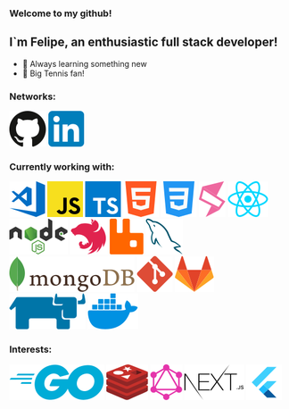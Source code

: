 ### Welcome to my github!

## I`m Felipe, an enthusiastic full stack developer!

- 🚀 Always learning something new
- 🎾 Big Tennis fan!

### Networks:

<a href="https://github.com/felcastro" title="felcastro | GitHub" target="_blank"><img src="assets/github.svg" /></a>
<a href="https://linkedin.com/in/fpocastro" title="fpocastro | LinkedIn" target="_blank"><img src="assets/linkedin.svg" /></a>

### Currently working with:

<a href="https://code.visualstudio.com" title="VSCode" target="_blank"><img src="assets/vscode.svg" /></a>
<a href="https://www.javascript.com" title="JavaScript" target="_blank"><img src="assets/javascript.svg" /></a>
<a href="https://www.typescriptlang.org" title="TypeScript" target="_blank"><img src="assets/typescript.svg" /></a>
<a href="https://developer.mozilla.org/docs/Web/HTML" title="HTML5" target="_blank"><img src="assets/html5.svg" /></a>
<a href="https://developer.mozilla.org/docs/Web/CSS" title="CSS3" target="_blank"><img src="assets/css3.svg" /></a>
<a href="https://single-spa.js.org" title="single-spa" target="_blank"><img src="assets/singlespa.svg" /></a>
<a href="https://reactjs.org" title="React" target="_blank"><img src="assets/react.svg" /></a>
<a href="https://nodejs.org/en/" title="Node.js" target="_blank"><img src="assets/nodejs.svg" /></a>
<a href="https://nestjs.com" title="NestJS" target="_blank"><img src="assets/nestjs.svg" /></a>
<a href="https://www.rabbitmq.com" title="RabbitMQ" target="_blank"><img src="assets/rabbitmq.svg" /></a>
<a href="https://www.mysql.com" title="MySQL" target="_blank"><img src="assets/mysql.svg" /></a>
<a href="https://www.mongodb.com" title="mongoDB" target="_blank"><img src="assets/mongodb.svg" /></a>
<a href="https://git-scm.com" title="Git" target="_blank"><img src="assets/git.svg" /></a>
<a href="https://about.gitlab.com" title="GitLab" target="_blank"><img src="assets/gitlab.svg" /></a>
<a href="https://rancher.com" title="Rancher" target="_blank"><img src="assets/rancher.svg" /></a>
<a href="https://www.docker.com" title="Docker" target="_blank"><img src="assets/docker.svg" /></a>

### Interests:

<a href="https://golang.org" title="Go" target="_blank"><img src="assets/golang.svg" /></a>
<a href="https://redis.io" title="redis" target="_blank"><img src="assets/redis.svg" /></a>
<a href="https://graphql.org" title="GraphQL" target="_blank"><img src="assets/graphql.svg" /></a>
<a href="https://nextjs.org" title="Next.js" target="_blank"><img src="assets/nextjs.svg" /></a>
<a href="https://flutter.dev" title="Flutter" target="_blank"><img src="assets/flutter.svg" /></a>
